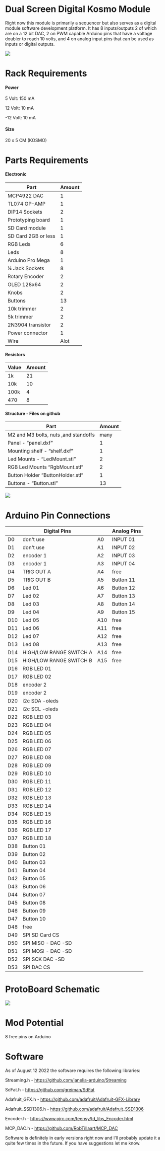 # Dual Screen Digital Kosmo Module

Right now this module is primarily a sequencer but also serves as a digital module software development platform. It has 8 inputs/outputs 2 of which are on a 12 bit DAC, 2 on PWM capable Arduino pins that have a voltage doubler to reach 10 volts, and 4 on analog input pins that can be used as inputs or digital outputs.

![](https://github.com/TuckerMacor/DualScreenDigitalKosmoModule/blob/main/readme-images/20220811_194238.jpg?raw=true)

# Rack Requirements

#### Power

5 Volt: 150 mA

12 Volt: 10 mA

-12 Volt: 10 mA

#### Size

20 x 5 CM (KOSMO)

# Parts Requirements

#### Electronic

| Part                | Amount|
|---------------------|------|
| MCP4922 DAC         | 1    |
| TL074 OP-AMP        | 1    |
| DIP14 Sockets       | 2    |
| Prototyping board   | 1    |
| SD Card module      | 1    |
| SD Card 2GB or less | 1    |
| RGB Leds            | 6    |
| Leds                | 8    |
| Arduino Pro Mega    | 1    |
| ¼ Jack Sockets      | 8    |
| Rotary Encoder      | 2    |
| OLED 128x64         | 2    |
| Knobs               | 2    |
| Buttons             | 13   |
| 10k trimmer         | 2    |
| 5k trimmer          | 2    |
| 2N3904 transistor   | 2    |
| Power connector     | 1    |
| Wire                | Alot |

#### Resistors

| Value               | Amount|
|---------------------|------|
| 1k                  | 21   |
| 10k                 | 10   |
| 100k                | 4    |
| 470                 | 8    |


#### Structure - Files on github

| Part                                 | Amount|
|--------------------------------------|------|
| M2 and M3 bolts, nuts ,and standoffs | many |
| Panel - “panel.dxf”                  | 1    |
| Mounting shelf - “shelf.dxf”         | 1    |
| Led Mounts - “LedMount.stl”          | 2    |
| RGB Led Mounts “RgbMount.stl”        | 2    |
| Button Holder “ButtonHolder.stl”     | 1    |
| Buttons - “Button.stl”               | 13   |

![](https://github.com/TuckerMacor/DualScreenDigitalKosmoModule/blob/main/readme-images/design.png)

# Arduino Pin Connections

|     | Digital Pins            |     | Analog Pins |
|-----|-------------------------|-----|-------------|
| D0  | don't use               | A0  | INPUT 01    |
| D1  | don't use               | A1  | INPUT 02    |
| D2  | encoder 1               | A2  | INPUT 03    |
| D3  | encoder 1               | A3  | INPUT 04    |
| D4  | TRIG OUT A              | A4  | free        |
| D5  | TRIG OUT B              | A5  | Button 11   |
| D6  | Led 01                  | A6  | Button 12   |
| D7  | Led 02                  | A7  | Button 13   |
| D8  | Led 03                  | A8  | Button 14   |
| D9  | Led 04                  | A9  | Button 15   |
| D10 | Led 05                  | A10 | free        |
| D11 | Led 06                  | A11 | free        |
| D12 | Led 07                  | A12 | free        |
| D13 | Led 08                  | A13 | free        |
| D14 | HIGH/LOW RANGE SWITCH A | A14 | free        |
| D15 | HIGH/LOW RANGE SWITCH B | A15 | free        |
| D16 | RGB LED 01              |     |             |
| D17 | RGB LED 02              |     |             |
| D18 | encoder 2               |     |             |
| D19 | encoder 2               |     |             |
| D20 | i2c SDA -oleds          |     |             |
| D21 | i2c SCL -oleds          |     |             |
| D22 | RGB LED 03              |     |             |
| D23 | RGB LED 04              |     |             |
| D24 | RGB LED 05              |     |             |
| D25 | RGB LED 06              |     |             |
| D26 | RGB LED 07              |     |             |
| D27 | RGB LED 08              |     |             |
| D28 | RGB LED 09              |     |             |
| D29 | RGB LED 10              |     |             |
| D30 | RGB LED 11              |     |             |
| D31 | RGB LED 12              |     |             |
| D32 | RGB LED 13              |     |             |
| D33 | RGB LED 14              |     |             |
| D34 | RGB LED 15              |     |             |
| D35 | RGB LED 16              |     |             |
| D36 | RGB LED 17              |     |             |
| D37 | RGB LED 18              |     |             |
| D38 | Button 01               |     |             |
| D39 | Button 02               |     |             |
| D40 | Button 03               |     |             |
| D41 | Button 04               |     |             |
| D42 | Button 05               |     |             |
| D43 | Button 06               |     |             |
| D44 | Button 07               |     |             |
| D45 | Button 08               |     |             |
| D46 | Button 09               |     |             |
| D47 | Button 10               |     |             |
| D48 | free                    |     |             |
| D49 | SPI SD Card CS          |     |             |
| D50 | SPI MISO - DAC -SD      |     |             |
| D51 | SPI MOSI - DAC -SD      |     |             |
| D52 | SPI SCK DAC -SD         |     |             |
| D53 | SPI DAC CS              |     |             |

# ProtoBoard Schematic

![](https://github.com/TuckerMacor/DualScreenDigitalKosmoModule/blob/main/readme-images/ProtoBoard%20Schematic.png?raw=true)

# Mod Potential

8 free pins on Arduino

# Software

As of August 12 2022 the software requires the following libraries:

Streaming.h - https://github.com/janelia-arduino/Streaming

SdFat.h - https://github.com/greiman/SdFat

Adafruit_GFX.h - https://github.com/adafruit/Adafruit-GFX-Library

Adafruit_SSD1306.h - https://github.com/adafruit/Adafruit_SSD1306

Encoder.h - https://www.pjrc.com/teensy/td_libs_Encoder.html

MCP_DAC.h - https://github.com/RobTillaart/MCP_DAC

Software is definitely in early versions right now and I'll probably update it a quite few times in the future. If you have suggestions let me know.
